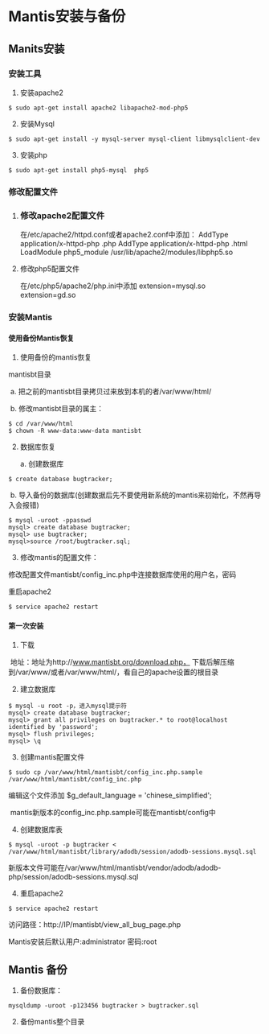 # 			Mantis安装与备份

## 					Manits安装

### 安装工具

1. 安装apache2

``` 
$ sudo apt-get install apache2 libapache2-mod-php5
```

2. 安装Mysql
```
$ sudo apt-get install -y mysql-server mysql-client libmysqlclient-dev
```

3. 安装php
```
$ sudo apt-get install php5-mysql  php5
```

### 修改配置文件

1. ### 修改apache2配置文件

   在/etc/apache2/httpd.conf或者apache2.conf中添加：
   AddType application/x-httpd-php .php
   AddType application/x-httpd-php .html
   LoadModule php5_module /usr/lib/apache2/modules/libphp5.so

2. 修改php5配置文件

   在/etc/php5/apache2/php.ini中添加
   extension=mysql.so
   extension=gd.so

### 安装Mantis

#### 使用备份Mantis恢复

1. 使用备份的mantis恢复

mantisbt目录

​		a.  把之前的mantisbt目录拷贝过来放到本机的者/var/www/html/

​		b. 修改mantisbt目录的属主：
```
$ cd /var/www/html
$ chown -R www-data:www-data mantisbt
```

2. 数据库恢复

   a. 创建数据库	

```
$ create database bugtracker;
```

​        	b. 导入备份的数据库(创建数据后先不要使用新系统的mantis来初始化，不然再导入会报错)	
```
$ mysql -uroot -ppasswd
mysql> create database bugtracker;		
mysql> use bugtracker;	
mysql>source /root/bugtracker.sql;
```

3. 修改mantis的配置文件：

​	修改配置文件mantisbt/config_inc.php中连接数据库使用的用户名，密码

重启apache2
```
$ service apache2 restart
```
#### 第一次安装

1. 下载

​		地址：地址为http://www.mantisbt.org/download.php， 下载后解压缩到/var/www/或者/var/www/html/，看自己的apache设置的根目录

2. 建立数据库

```
$ mysql -u root -p，进入mysql提示符
mysql> create database bugtracker;
mysql> grant all privileges on bugtracker.* to root@localhost identified by 'password';
mysql> flush privileges;
mysql> \q
```

3. 创建mantis配置文件
```
$ sudo cp /var/www/html/mantisbt/config_inc.php.sample /var/www/html/mantisbt/config_inc.php
```
编辑这个文件添加 $g_default_language = 'chinese_simplified';

​		mantis新版本的config_inc.php.sample可能在mantisbt/config中

4. 创建数据库表

```
$ mysql -uroot -p bugtracker < /var/www/html/mantisbt/library/adodb/session/adodb-sessions.mysql.sql
```

​		新版本文件可能在/var/www/html/mantisbt/vendor/adodb/adodb-php/session/adodb-sessions.mysql.sql

4. 重启apache2

```
$ service apache2 restart
```

访问路径：http://IP/mantisbt/view_all_bug_page.php

Mantis安装后默认用户:administrator 密码:root



## 					Mantis 备份

1. 备份数据库：
```
mysqldump -uroot -p123456 bugtracker > bugtracker.sql
```

2.  备份mantis整个目录